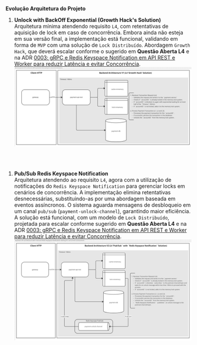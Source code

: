 **Evolução Arquitetura do Projeto**<br/>

1. **Unlock with BackOff Exponential (Growth Hack's Solution)**<br/>
Arquitetura mínima atendendo requisito `L4`, com retentativas de aquisição de lock em caso de concorrência. Embora ainda não esteja em sua versão final, a implementação está funcional, validando em forma de `MVP` com uma solução de `Lock Distribuído`. Abordagem `Growth Hack`, que deverá escalar conforme o sugerido em __Questão Aberta L4__ e na ADR [0003: gRPC e Redis Keyspace Notification em API REST e Worker para reduzir Latência e evitar Concorrência](./docs/architecture/decisions/0003-grpc-e-redis-keyspace-notification-em-api-rest-e-worker-para-reduzir-latencia-e-evitar-concorrencia.md).
    <center>
        <img src="./../../docs/assets/images/screen_captures/miro/minimun_architecture_with_exponential_retry_backoff.png">
    </center>

<br/>
<br/>

1. **Pub/Sub Redis Keyspace Notification**<br/>
Arquitetura atendendo ao requisito `L4`, agora com a utilização de notificações do `Redis Keyspace Notification` para gerenciar locks em cenários de concorrência. A implementação elimina retentativas desnecessárias, substituindo-as por uma abordagem baseada em eventos assíncronos. O sistema aguarda mensagens de desbloqueio em um canal `pub/sub` (`payment-unlock-channel`), garantindo maior eficiência. A solução está funcional, com um modelo de `Lock Distribuído`, projetada para escalar conforme sugerido em __Questão Aberta L4__ e na ADR [0003: gRPC e Redis Keyspace Notification em API REST e Worker para reduzir Latência e evitar Concorrência](./docs/architecture/decisions/0003-grpc-e-redis-keyspace-notification-em-api-rest-e-worker-para-reduzir-latencia-e-evitar-concorrencia.md).
    <center>
        <img src="./../../docs/assets/images/screen_captures/miro/architectureV2_with_pub_sub_redis_keyspace_notification.png">
    </center>